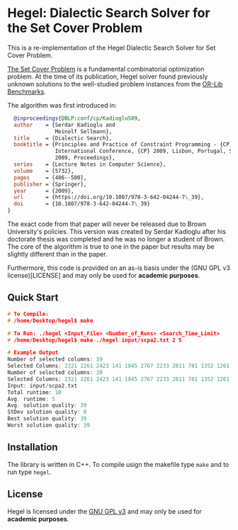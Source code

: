 # Hegel: Dialectic Search Solver for the Set Cover Problem

This is a re-implementation of the Hegel Dialectic Search Solver for Set Cover Problem.

[The Set Cover Problem](https://en.wikipedia.org/wiki/Set_cover_problem) is a fundamental combinatorial optimization problem. At the time of its publication, Hegel solver found previously unknown solutions to the well-studied problem instances from the [OR-Lib Benchmarks](http://people.brunel.ac.uk/~mastjjb/jeb/orlib/scpinfo.html). 

The algorithm was first introduced in:

```bibtex
  @inproceedings{DBLP:conf/cp/KadiogluS09,
  author    = {Serdar Kadioglu and
               Meinolf Sellmann},
  title     = {Dialectic Search},
  booktitle = {Principles and Practice of Constraint Programming - {CP} 2009, 15th
               International Conference, {CP} 2009, Lisbon, Portugal, September 20-24,
               2009, Proceedings},
  series    = {Lecture Notes in Computer Science},
  volume    = {5732},
  pages     = {486--500},
  publisher = {Springer},
  year      = {2009},
  url       = {https://doi.org/10.1007/978-3-642-04244-7\_39},
  doi       = {10.1007/978-3-642-04244-7\_39}
}
```

The exact code from that paper will never be released due to Brown University's policies. This version was created by Serdar Kadioglu after his doctorate thesis was completed and he was no longer a student of Brown. The core of the algorithm is true to one in the paper but results may be slightly different than in the paper.

Furthermore, this code is provided on an as-is basis under the (GNU GPL v3 license)[LICENSE] and may only be used for **academic purposes**.

## Quick Start

```c++
# To Compile:
# /home/Desktop/hegel$ make 

# To Run: ./hegel <Input_File> <Number_of_Runs> <Search_Time_Limit>
# /home/Desktop/hegel$ make ./hegel input/scpa2.txt 2 5

# Example Output
Number of selected columns: 39
Selected Columns: 2321 2261 2423 141 1845 2767 2233 2011 781 1352 1261 1293 1442 468 2951 2802 1324 2424 2730 440 1881 1818 1550 1875 2731 1325 708 540 2166 921 2323 2799 1467 1284 2898 2667 2901 1821 1615 
Number of selected columns: 39
Selected Columns: 2321 2261 2423 141 1845 2767 2233 2011 781 1352 1261 1293 1442 468 2951 2802 1324 2424 2730 440 1881 1818 1550 1875 2731 1325 708 540 2166 921 2323 2799 1467 1284 2898 2667 2901 1821 1615 
Input: input/scpa2.txt
Total runtime: 10
Avg. runtime: 5
Avg. solution quality: 39
StDev solution quality: 0
Best solution quality: 39
Worst solution quality: 39
```

## Installation

The library is written in C++. To compile usign the makefile type ```make``` and to run type ```hegel```.

## License

Hegel is licensed under the [GNU GPL v3](LICENSE) and may only be used for **academic purposes**.


